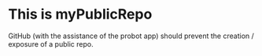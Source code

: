 # This is myPublicRepo

GitHub (with the assistance of the probot app) should prevent the creation / exposure of a public repo.

